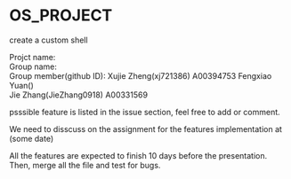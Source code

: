 OS_PROJECT
==========

create a custom shell

Projct name:                                                           
Group name:                                                         
Group member(github ID): Xujie Zheng(xj721386) A00394753
                         Fengxiao Yuan()                      
                         Jie Zhang(JieZhang0918) A00331569                  

psssible feature is listed in the issue section, feel free to add or comment.

We need to disscuss on the assignment for the features implementation at (some date)

All the features are expected to finish 10 days before the presentation. Then, merge all the file and test for bugs.
